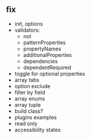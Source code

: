 ## fix

- init, options
- validators: 
    - not
    - patternProperties
    - propertyNames
    - additionalProperties
    - dependencies 
    - dependentRequired 
- toggle for optional properties
- array tabs
- option exclude
- filter by field
- array enums
- array tuple 
- build class?
- plugins examples
- read only
- accessibility states
